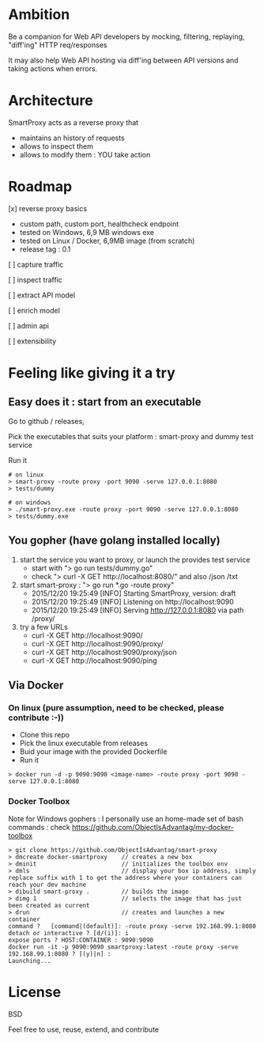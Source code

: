 # Ambition  

Be a companion for Web API developers by mocking, filtering, replaying, "diff'ing" HTTP req/responses

It may also help Web API hosting via diff'ing between API versions and taking actions when errors.


# Architecture

SmartProxy acts as a reverse proxy that
 
- maintains an history of requests
- allows to inspect them
- allows to modify them : YOU take action


# Roadmap

[x] reverse proxy basics 

   - custom path, custom port, healthcheck endpoint
   - tested on Windows, 6,9 MB windows exe
   - tested on Linux / Docker, 6,9MB image (from scratch)
   - release tag : 0.1 
      
[ ] capture traffic

[ ] inspect traffic

[ ] extract API model

[ ] enrich model

[ ] admin api

[ ] extensibility


# Feeling like giving it a try

## Easy does it : start from an executable

Go to github / releases,

Pick the executables that suits your platform : smart-proxy and dummy test service

Run it

```
# on linux
> smart-proxy -route proxy -port 9090 -serve 127.0.0.1:8080
> tests/dummy
```

```
# on windows
> ./smart-proxy.exe -route proxy -port 9090 -serve 127.0.0.1:8080
> tests/dummy.exe
```

## You gopher (have golang installed locally)

1. start the service you want to proxy, or launch the provides test service
   - start with "> go run tests/dummy.go" 
   - check "> curl -X GET http://localhost:8080/" and also /json /txt
2. start smart-proxy : "> go run *.go -route proxy"
   - 2015/12/20 19:25:49 [INFO] Starting SmartProxy, version: draft
   - 2015/12/20 19:25:49 [INFO] Listening on http://localhost:9090
   - 2015/12/20 19:25:49 [INFO] Serving http://127.0.0.1:8080 via path /proxy/
3. try a few URLs
   - curl -X GET http://localhost:9090/
   - curl -X GET http://localhost:9090/proxy/
   - curl -X GET http://localhost:9090/proxy/json
   - curl -X GET http://localhost:9090/ping

## Via Docker

### On linux (pure assumption, need to be checked, please contribute :-))

- Clone this repo
- Pick the linux executable from releases 
- Buid your image with the provided Dockerfile
- Run it

```
> docker run -d -p 9090:9090 <image-name> -route proxy -port 9090 -serve 127.0.0.1:8080
```


### Docker Toolbox 

Note for Windows gophers : I personally use an home-made set of bash commands : 
check https://github.com/ObjectIsAdvantag/my-docker-toolbox

```
> git clone https://github.com/ObjectIsAdvantag/smart-proxy
> dmcreate docker-smartproxy    // creates a new box
> dminit                        // initializes the toolbox env
> dmls                          // display your box ip address, simply replace suffix with 1 to get the address where your containers can reach your dev machine
> dibuild smart-proxy .         // builds the image
> dimg 1                        // selects the image that has just been created as current
> drun                          // creates and launches a new container
command ?   [command|(default)]: -route proxy -serve 192.168.99.1:8080
detach or interactive ? [d/(i)]: i
expose ports ? HOST:CONTAINER : 9090:9090
docker run -it -p 9090:9090 smartproxy:latest -route proxy -serve 192.168.99.1:8080 ? [(y)|n] :
Launching...
```
   
# License

BSD

Feel free to use, reuse, extend, and contribute







